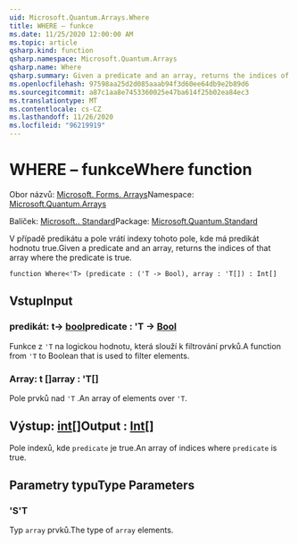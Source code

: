 ```yaml
---
uid: Microsoft.Quantum.Arrays.Where
title: WHERE – funkce
ms.date: 11/25/2020 12:00:00 AM
ms.topic: article
qsharp.kind: function
qsharp.namespace: Microsoft.Quantum.Arrays
qsharp.name: Where
qsharp.summary: Given a predicate and an array, returns the indices of that array where the predicate is true.
ms.openlocfilehash: 97598aa25d2d085aaab94f3d60ee64db9e2b89d6
ms.sourcegitcommit: a87c1aa8e7453360025e47ba614f25b02ea84ec3
ms.translationtype: MT
ms.contentlocale: cs-CZ
ms.lasthandoff: 11/26/2020
ms.locfileid: "96219919"
---
```

# <a name="where-function"></a><span data-ttu-id="7f8cb-102">WHERE – funkce</span><span class="sxs-lookup"><span data-stu-id="7f8cb-102">Where function</span></span>

<span data-ttu-id="7f8cb-103">Obor názvů: [Microsoft. Forms. Arrays](xref:Microsoft.Quantum.Arrays)</span><span class="sxs-lookup"><span data-stu-id="7f8cb-103">Namespace: [Microsoft.Quantum.Arrays](xref:Microsoft.Quantum.Arrays)</span></span>

<span data-ttu-id="7f8cb-104">Balíček: [Microsoft.. Standard](https://nuget.org/packages/Microsoft.Quantum.Standard)</span><span class="sxs-lookup"><span data-stu-id="7f8cb-104">Package: [Microsoft.Quantum.Standard](https://nuget.org/packages/Microsoft.Quantum.Standard)</span></span>


<span data-ttu-id="7f8cb-105">V případě predikátu a pole vrátí indexy tohoto pole, kde má predikát hodnotu true.</span><span class="sxs-lookup"><span data-stu-id="7f8cb-105">Given a predicate and an array, returns the indices of that array where the predicate is true.</span></span>

```qsharp
function Where<'T> (predicate : ('T -> Bool), array : 'T[]) : Int[]
```


## <a name="input"></a><span data-ttu-id="7f8cb-106">Vstup</span><span class="sxs-lookup"><span data-stu-id="7f8cb-106">Input</span></span>

### <a name="predicate--t---bool"></a><span data-ttu-id="7f8cb-107">predikát: t-> [bool](xref:microsoft.quantum.lang-ref.bool)</span><span class="sxs-lookup"><span data-stu-id="7f8cb-107">predicate : 'T -> [Bool](xref:microsoft.quantum.lang-ref.bool)</span></span>

<span data-ttu-id="7f8cb-108">Funkce z `'T` na logickou hodnotu, která slouží k filtrování prvků.</span><span class="sxs-lookup"><span data-stu-id="7f8cb-108">A function from `'T` to Boolean that is used to filter elements.</span></span>


### <a name="array--t"></a><span data-ttu-id="7f8cb-109">Array: t []</span><span class="sxs-lookup"><span data-stu-id="7f8cb-109">array : 'T[]</span></span>

<span data-ttu-id="7f8cb-110">Pole prvků nad `'T` .</span><span class="sxs-lookup"><span data-stu-id="7f8cb-110">An array of elements over `'T`.</span></span>



## <a name="output--int"></a><span data-ttu-id="7f8cb-111">Výstup: [int](xref:microsoft.quantum.lang-ref.int)[]</span><span class="sxs-lookup"><span data-stu-id="7f8cb-111">Output : [Int](xref:microsoft.quantum.lang-ref.int)[]</span></span>

<span data-ttu-id="7f8cb-112">Pole indexů, kde `predicate` je true.</span><span class="sxs-lookup"><span data-stu-id="7f8cb-112">An array of indices where `predicate` is true.</span></span>

## <a name="type-parameters"></a><span data-ttu-id="7f8cb-113">Parametry typu</span><span class="sxs-lookup"><span data-stu-id="7f8cb-113">Type Parameters</span></span>

### <a name="t"></a><span data-ttu-id="7f8cb-114">'S</span><span class="sxs-lookup"><span data-stu-id="7f8cb-114">'T</span></span>

<span data-ttu-id="7f8cb-115">Typ `array` prvků.</span><span class="sxs-lookup"><span data-stu-id="7f8cb-115">The type of `array` elements.</span></span>